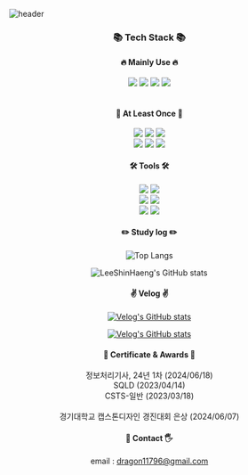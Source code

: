 
<!--
**LeeShinHaeng/LeeShinHaeng** is a ✨ _special_ ✨ repository because its `README.md` (this file) appears on your GitHub profile.

Here are some ideas to get you started:

- 🔭 I’m currently working on ...
- 🌱 I’m currently learning ...
- 👯 I’m looking to collaborate on ...
- 🤔 I’m looking for help with ...
- 💬 Ask me about ...
- 📫 How to reach me: ...
- 😄 Pronouns: ...
- ⚡ Fun fact: ...
-->

![header](https://capsule-render.vercel.app/api?type=soft&color=abd4f8&text=Welcome&fontColor=ffffff&alignment-baseline="middle"&fontAlign=50&fontAlignY=50&height=130&desc=LeeShinHaeng's%20GitHub&descAlign=50&descAlignY=80&)


<div align="center">

  ### 📚 Tech Stack 📚
  #### 🔥 Mainly Use 🔥 </br>
  <img src="https://img.shields.io/badge/Java-007396?style=for-the-badge&logo=Java&logoColor=white"/>
  <img src="https://img.shields.io/badge/Spring-6DB33F?style=for-the-badge&logo=Spring&logoColor=white">
  <img src="https://img.shields.io/badge/SpringBoot-6DB33F?style=for-the-badge&logo=SpringBoot&logoColor=white">
  <img src="https://img.shields.io/badge/mysql-4479A1?style=for-the-badge&logo=mysql&logoColor=white"/>
  <br/><br/>

  #### 📄 At Least Once 📄</br>
  <img src="https://img.shields.io/badge/python-3776AB?style=for-the-badge&logo=python&logoColor=white"/>
  <img src="https://img.shields.io/badge/aws-232F3E?style=for-the-badge&logo=Amazon aws&logoColor=white">
  <img src="https://img.shields.io/badge/c-A8B9CC?style=for-the-badge&logo=c&logoColor=white">
  </br>
  <img src="https://img.shields.io/badge/javascript-F7DF1E?style=for-the-badge&logo=javascript&logoColor=white">
  <img src="https://img.shields.io/badge/html5-E34F26?style=for-the-badge&logo=html5&logoColor=white">
  <img src="https://img.shields.io/badge/css3-1572B6?style=for-the-badge&logo=css3&logoColor=white">
  
  #### 🛠 Tools 🛠</br>
  <img src="https://img.shields.io/badge/git-F05032?style=for-the-badge&logo=git&logoColor=white">
  <img src="https://img.shields.io/badge/github-181717?style=for-the-badge&logo=github&logoColor=white"> </br>

  <img src="https://img.shields.io/badge/intellij-000000?style=for-the-badge&logo=intellij%20idea&logoColor=white"/>
  <img src="https://img.shields.io/badge/Eclipse%20IDE-2C2255?style=for-the-badge&logo=EclipseIDE&logoColor=white" /></br>
  <img src="https://img.shields.io/badge/Visual%20Studio%20Code-007ACC?style=for-the-badge&logo=VisualStudioCode&logoColor=white" />
  <img src="https://img.shields.io/badge/androidstudio-3DDC84?style=for-the-badge&logo=android&logoColor=white"/> 
  </br>
  
  
  #### :pencil2: Study log :pencil2: </br>
  
  ![Top Langs](https://github-readme-stats.vercel.app/api/top-langs/?username=LeeShinHaeng&layout=compact)
  
  ![LeeShinHaeng's GitHub stats](https://github-readme-stats.vercel.app/api?username=LeeShinHaeng&show_icons=true&theme=transparent)


  #### ✌️ Velog ✌️ </br>
  [![Velog's GitHub stats](https://velog-readme-stats.vercel.app/api/badge?name=snhng)](https://velog.io/@snhng) 

  [![Velog's GitHub stats](https://velog-readme-stats.vercel.app/api/list?name=snhng)](https://velog.io/@snhng) 


####  📝 Certificate & Awards 🏅 </br>
정보처리기사, 24년 1차 (2024/06/18) </br>
SQLD (2023/04/14) </br>
CSTS-일반 (2023/03/18)
</br></br>
경기대학교 캡스톤디자인 경진대회 은상 (2024/06/07)</br>

####  📧 Contact 🖐️ </br>
email : dragon11796@gmail.com

</div>
